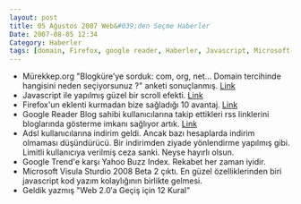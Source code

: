 ```yaml
---
layout: post
title: 05 Ağustos 2007 Web&#039;den Seçme Haberler
Date: 2007-08-05 12:34
Category: Haberler
tags: [domain, Firefox, google reader, Haberler, Javascript, Microsoft-Visula-Sturdio-2008-Beta, web2.0]
---
```


-   Mürekkep.org "Blogküre’ye sorduk: com, org, net… Domain tercihinde
    hangisini neden seçiyorsunuz ?" anketi sonuçlanmış. [Link][]
-   Javascript ile yapılmış güzel bir scroll efekti. [Link][1]
-   Firefox'un eklenti kurmadan bize sağladığı 10 avantaj. [Link][2]
-   Google Reader Blog sahibi kullanıcılarına takip ettikleri rss
    linklerini bloglarında gösterme imkanı sağlıyor artık. [Link][3]
-   Adsl kullanıcılarına indirim geldi. Ancak bazı hesaplarda indirim
    olmaması düşündürücü. Bir indirimden ziyade yönlendirme yapılmış
    gibi. Limitli kullanıcıya verilmiş ceza sanki. Neyse hayırlı olsun.
-   Google Trend'e karşı Yahoo Buzz Index. Rekabet her zaman iyidir.
-   Microsoft Visula Sturdio 2008 Beta 2 çıktı. En güzel özelliklerinden
    biri javascript kod yazım kolaylığının birlikte gelmesi.
-   Geldik yazmış "Web 2.0′a Geçiş için 12 Kural"


  [Link]: http://www.murekkep.org/blogkureye-sorduk-com-org-net-domain-tercihinde-hangisini-neden-seciyorsunuz
    "neden .com"
  [1]: http://www.scrollovers.com/ "Scrollovers"
  [2]: http://lifehacker.com/software/lifehacker-top-10/top-10-firefox-features-that-dont-require-extensions-284532.php
    "Firefox"
  [3]: http://googlesystem.blogspot.com/2007/08/blogroll-powered-by-google-reader.html
    "Google Reader"